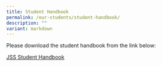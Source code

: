 ```yaml
---
title: Student Handbook
permalink: /our-students/student-handbook/
description: ""
variant: markdown
---
```

Please download the student handbook from the link below:  
  
[JSS Student Handbook](/files/Student_Handbook.pdf)